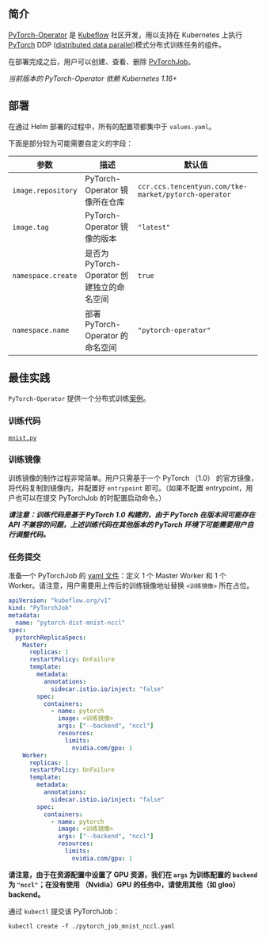 ## 简介

[PyTorch-Operator](https://github.com/kubeflow/pytorch-operator) 是 [Kubeflow](https://www.kubeflow.org) 社区开发，用以支持在 Kubernetes 上执行 [PyTorch](https://pytorch.org) DDP ([distributed data parallel](https://pytorch.org/tutorials/intermediate/ddp_tutorial.html))模式分布式训练任务的组件。

在部署完成之后，用户可以创建、查看、删除 [PyTorchJob](https://www.kubeflow.org/docs/reference/pytorchjob/v1/pytorch/)。

*当前版本的 PyTorch-Operator 依赖 Kubernetes 1.16+*

## 部署

在通过 Helm 部署的过程中，所有的配置项都集中于 `values.yaml`。

下面是部分较为可能需要自定义的字段：

| 参数     | 描述     | 默认值     |
| ------- | -------- | --------- |
| `image.repository` | PyTorch-Operator 镜像所在仓库  | `ccr.ccs.tencentyun.com/tke-market/pytorch-operator` |
| `image.tag`        | PyTorch-Operator 镜像的版本    | `"latest"` |
| `namespace.create` | 是否为 PyTorch-Operator 创建独立的命名空间 | `true` |
| `namespace.name`   | 部署 PyTorch-Operator 的命名空间 | `"pytorch-operator"` |

## 最佳实践

`PyTorch-Operator` 提供一个分布式训练[案例](https://github.com/kubeflow/pytorch-operator/tree/master/examples/mnist)。

### 训练代码

[`mnist.py`](https://raw.githubusercontent.com/kubeflow/pytorch-operator/master/examples/mnist/mnist.py)

### 训练镜像

训练镜像的制作过程非常简单。用户只需基于一个 PyTorch （1.0） 的官方镜像，将代码复制到镜像内，并配置好 `entrypoint` 即可。（如果不配置 entrypoint，用户也可以在提交 PyTorchJob 的时配置启动命令。）

***请注意：训练代码是基于 PyTorch 1.0 构建的，由于 PyTorch 在版本间可能存在 API 不兼容的问题，上述训练代码在其他版本的 PyTorch 环境下可能需要用户自行调整代码。***

### 任务提交

准备一个 PyTorchJob 的 [yaml 文件](https://raw.githubusercontent.com/kubeflow/pytorch-operator/master/examples/mnist/v1/pytorch_job_mnist_nccl.yaml)：定义 1 个 Master Worker 和 1 个 Worker。请注意，用户需要用上传后的训练镜像地址替换 `<训练镜像>` 所在占位。

```yaml
apiVersion: "kubeflow.org/v1"
kind: "PyTorchJob"
metadata:
  name: "pytorch-dist-mnist-nccl"
spec:
  pytorchReplicaSpecs:
    Master:
      replicas: 1
      restartPolicy: OnFailure
      template:
        metadata:
          annotations:
            sidecar.istio.io/inject: "false"
        spec:
          containers:
            - name: pytorch
              image: <训练镜像>
              args: ["--backend", "nccl"]
              resources: 
                limits:
                  nvidia.com/gpu: 1
    Worker:
      replicas: 1
      restartPolicy: OnFailure
      template:
        metadata:
          annotations:
            sidecar.istio.io/inject: "false"
        spec:
          containers: 
            - name: pytorch
              image: <训练镜像>
              args: ["--backend", "nccl"]
              resources: 
                limits:
                  nvidia.com/gpu: 1
```

**请注意，由于在资源配置中设置了 GPU 资源，我们在 `args` 为训练配置的 `backend` 为 `"nccl"`；在没有使用 （Nvidia）GPU 的任务中，请使用其他（如 gloo）backend。**

通过 `kubectl` 提交该 PyTorchJob：

```shell
kubectl create -f ./pytorch_job_mnist_nccl.yaml
```